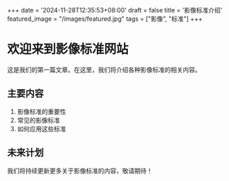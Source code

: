 +++
date = '2024-11-28T12:35:53+08:00'
draft = false
title = '影像标准介绍'
featured_image = "/images/featured.jpg"
tags = ["影像", "标准"]
+++

# 欢迎来到影像标准网站

这是我们的第一篇文章。在这里，我们将介绍各种影像标准的相关内容。

## 主要内容

1. 影像标准的重要性
2. 常见的影像标准
3. 如何应用这些标准

## 未来计划

我们将持续更新更多关于影像标准的内容，敬请期待！
